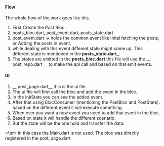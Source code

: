#### Flow
The whole flow of the work goes like this. 
1. First Create the Post Bloc.
2. posts_bloc.dart, post_event.dart, posts_state.dart
3. post_event.dart -> holds the common event like Inital fetching the posts, or Adding the posts in event.
4. while dealing with this event different state might come up. This different state is mentioned in the __posts_state.dart___. 
5. The states are emitted in the __posts_bloc.dart__ this file will use the __ post_repo.dart __ to make the api call and based on that emit events. 
#### UI
1. __ post_page.dart__ this is the ui file. 
2. The ui file will first call the bloc and add the event in the bloc. 
3. In the initState you can see the added event. 
4. After that using BlocConsumer (mentioning the PostBloc and PostState). based on the different event it will execute something. 
5. When ever you want a new event you need to add that event in the bloc. 
6. Based on state it will handle the different scenario. 
8. But the state will be the one hold and transfer the data. 

<\br>
in this case the Main.dart is not used. The bloc was directly registered in the post_page.dart. 
